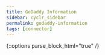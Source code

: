 ```yaml
---
title: GoDaddy Information
sidebar: cyclr_sidebar
permalink: godaddy-information
tags: [connector]
---
```

{::options parse_block_html="true" /}
